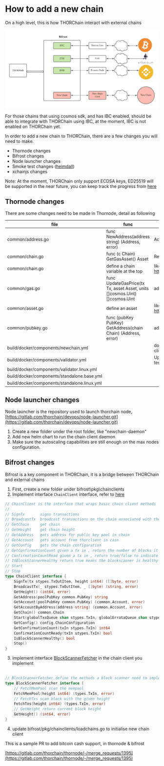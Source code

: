# How to add a new chain

On a high level, this is how THORChain interact with external chains

![images/newchain.png](images/newchain.png)

For those chains that using cosmos sdk, and has IBC enabled, should be able to integrate with THORChain using IBC, at the moment, IBC is not enabled on THORChain yet.

In order to add a new chain to THORChain, there are a few changes you will need to make.

- Thornode changes
- Bifrost changes
- Node launcher changes
- Smoke test changes ([heimdall](https://gitlab.com/thorchain/heimdall))
- xchainjs changes

Note: At the moment, THORChain only support ECDSA keys, ED25519 will be supported in the near future, you can keep track the progress from [here](https://gitlab.com/thorchain/thornode/-/issues/972)

## Thornode changes

There are some changes need to be made in Thornode, detail as following

| file                                         | func                                                                       | logic                                                                                                                  |
| -------------------------------------------- | -------------------------------------------------------------------------- | ---------------------------------------------------------------------------------------------------------------------- |
| common/address.go                            | func NewAddress(address string) (Address, error)                           | Add logic to parse an address                                                                                          |
| common/chain.go                              | func (c Chain) GetGasAsset() Asset                                         | Return gas asset for the chain                                                                                         |
| common/chain.go                              | define a chain variable at the top                                         | like https://gitlab.com/thorchain/thornode/-/blob/develop/common/chain.go#L22                                          |
| common/gas.go                                | func UpdateGasPrice(tx Tx, asset Asset, units []cosmos.Uint) []cosmos.Uint | add logic in regards to how to update gas                                                                              |
| common/asset.go                              | define an asset                                                            | like https://gitlab.com/thorchain/thornode/-/blob/develop/common/asset.go#L22                                          |
| common/pubkey.go                             | func (pubKey PubKey) GetAddress(chain Chain) (Address, error)              | add logic to get address from a pubic key                                                                              |
| build/docker/components/newchain.yml         |                                                                            | docker composer file to run the chain client , run it in regtest mode , so as the client will be used for mocknet test |
| build/docker/components/validator.yml        |                                                                            | Update the files according to run chain client in docker composer, used it for test purpose                            |
| build/docker/components/validator.linux.yml  |                                                                            |                                                                                                                        |
| build/docker/components/standalone.base.yml  |                                                                            |                                                                                                                        |
| build/docker/components/standalone.linux.yml |                                                                            |                                                                                                                        |

## Node launcher changes

Node launcher is the repository used to launch thorchain node, [https://gitlab.com/thorchain/devops/node-launcher.git](https://gitlab.com/thorchain/devops/node-launcher.git)

1. Create a new folder under the root folder, like "newchain-daemon"
2. Add new helm chart to run the chain client daemon
3. Make sure the autoscaling capabilities are still enough on the max nodes configuration.

## Bifrost changes

Bifrost is a key component in THORChain, it is a bridge between THORChain and external chains

1. First, create a new folder under bifrost\pkg\chainclients
2. Implement interface `ChainClient` interface, refer to [here](../bifrost/pkg/chainclients/chainclient.go)

```go
// ChainClient is the interface that wraps basic chain client methods
//
// SignTx       signs transactions
// BroadcastTx  broadcast transactions on the chain associated with the client
// GetChain     get chain
// GetHeight    get chain height
// GetAddress   gets address for public key pool in chain
// GetAccount   gets account from thorclient in cain
// GetConfig	gets the chain configuration
// GetConfirmationCount given a tx in , return the number of blocks it need to wait for confirmation
// ConfirmationCountRead given a tx in , return true/false to indicate whether the tx in is ready to be confirmed
// IsBlockScannerHealthy return true means the blockscanner is healthy ,false otherwise
// Start
// Stop
type ChainClient interface {
	SignTx(tx stypes.TxOutItem, height int64) ([]byte, error)
	BroadcastTx(_ stypes.TxOutItem, _ []byte) (string, error)
	GetHeight() (int64, error)
	GetAddress(poolPubKey common.PubKey) string
	GetAccount(poolPubKey common.PubKey) (common.Account, error)
	GetAccountByAddress(address string) (common.Account, error)
	GetChain() common.Chain
	Start(globalTxsQueue chan stypes.TxIn, globalErrataQueue chan stypes.ErrataBlock)
	GetConfig() config.ChainConfiguration
	GetConfirmationCount(txIn stypes.TxIn) int64
	ConfirmationCountReady(txIn stypes.TxIn) bool
	IsBlockScannerHealthy() bool
	Stop()
}
```

3. implement interface [BlockScannerFetcher](../bifrost/blockscanner/blockscanner.go) in the chain client you implement

```go

// BlockScannerFetcher define the methods a block scanner need to implement
type BlockScannerFetcher interface {
    // FetchMemPool scan the mempool
    FetchMemPool(height int64) (types.TxIn, error)
    // FetchTxs scan block with the given height
    FetchTxs(height int64) (types.TxIn, error)
    // GetHeight return current block height
    GetHeight() (int64, error)
}

```

4. update bifrost/pkg/chainclients/loadchains.go to initialise new chain client

This is a sample PR to add bitcoin cash support, in thornode & bifrost

[https://gitlab.com/thorchain/thornode/-/merge_requests/1395](https://gitlab.com/thorchain/thornode/-/merge_requests/1395)
